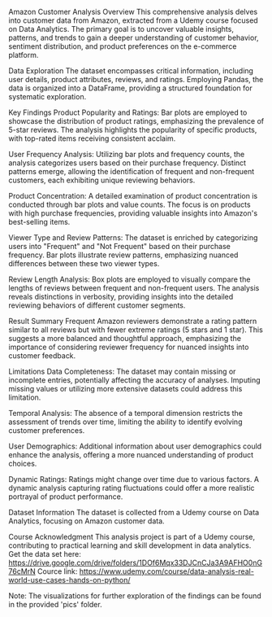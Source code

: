 Amazon Customer Analysis Overview
This comprehensive analysis delves into customer data from Amazon, extracted from a Udemy course focused on Data Analytics. The primary goal is to uncover valuable insights, patterns, and trends to gain a deeper understanding of customer behavior, sentiment distribution, and product preferences on the e-commerce platform.

Data Exploration
The dataset encompasses critical information, including user details, product attributes, reviews, and ratings. Employing Pandas, the data is organized into a DataFrame, providing a structured foundation for systematic exploration.

Key Findings
Product Popularity and Ratings:
Bar plots are employed to showcase the distribution of product ratings, emphasizing the prevalence of 5-star reviews. The analysis highlights the popularity of specific products, with top-rated items receiving consistent acclaim.

User Frequency Analysis:
Utilizing bar plots and frequency counts, the analysis categorizes users based on their purchase frequency. Distinct patterns emerge, allowing the identification of frequent and non-frequent customers, each exhibiting unique reviewing behaviors.

Product Concentration:
A detailed examination of product concentration is conducted through bar plots and value counts. The focus is on products with high purchase frequencies, providing valuable insights into Amazon's best-selling items.

Viewer Type and Review Patterns:
The dataset is enriched by categorizing users into "Frequent" and "Not Frequent" based on their purchase frequency. Bar plots illustrate review patterns, emphasizing nuanced differences between these two viewer types.

Review Length Analysis:
Box plots are employed to visually compare the lengths of reviews between frequent and non-frequent users. The analysis reveals distinctions in verbosity, providing insights into the detailed reviewing behaviors of different customer segments.

Result Summary
Frequent Amazon reviewers demonstrate a rating pattern similar to all reviews but with fewer extreme ratings (5 stars and 1 star). This suggests a more balanced and thoughtful approach, emphasizing the importance of considering reviewer frequency for nuanced insights into customer feedback.

Limitations
Data Completeness:
The dataset may contain missing or incomplete entries, potentially affecting the accuracy of analyses. Imputing missing values or utilizing more extensive datasets could address this limitation.

Temporal Analysis:
The absence of a temporal dimension restricts the assessment of trends over time, limiting the ability to identify evolving customer preferences.

User Demographics:
Additional information about user demographics could enhance the analysis, offering a more nuanced understanding of product choices.

Dynamic Ratings:
Ratings might change over time due to various factors. A dynamic analysis capturing rating fluctuations could offer a more realistic portrayal of product performance.

Dataset Information
The dataset is collected from a Udemy course on Data Analytics, focusing on Amazon customer data.

Course Acknowledgment
This analysis project is part of a Udemy course, contributing to practical learning and skill development in data analytics. Get the data set here:
https://drive.google.com/drive/folders/1DOf6Mqx33DJCnCJa3A9AFHO0nG76cMrN
Cource link: https://www.udemy.com/course/data-analysis-real-world-use-cases-hands-on-python/

Note: The visualizations for further exploration of the findings can be found in the provided 'pics' folder.

